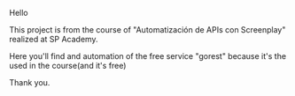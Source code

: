 Hello

This project is from the course of "Automatización de APIs con Screenplay" 
realized at SP Academy.

Here you'll find and automation of the free service "gorest" because it's the
used in the course(and it's free)

Thank you.